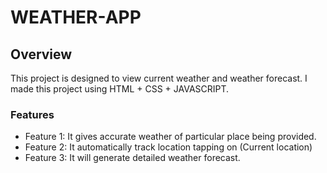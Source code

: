 # WEATHER-APP

## Overview
This project is designed to view current weather and weather forecast. I made this project using HTML + CSS + JAVASCRIPT. 

### Features
- Feature 1: It gives accurate weather of particular place being provided.
- Feature 2: It automatically track location tapping on (Current location)
- Feature 3: It will generate detailed weather forecast. 
